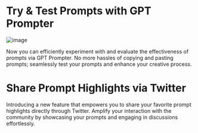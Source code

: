 # Try & Test Prompts with GPT Prompter
![image](<image/esp (2).gif>)

Now you can efficiently experiment with and evaluate the effectiveness of prompts via GPT Prompter. No more hassles of copying and pasting prompts; seamlessly test your prompts and enhance your creative process.

# Share Prompt Highlights via Twitter

Introducing a new feature that empowers you to share your favorite prompt highlights directly through Twitter. Amplify your interaction with the community by showcasing your prompts and engaging in discussions effortlessly.
